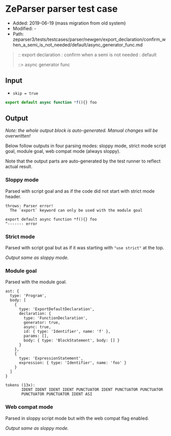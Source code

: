 # ZeParser parser test case

- Added: 2019-06-19 (mass migration from old system)
- Modified: -
- Path: zeparser3/tests/testcases/parser/newgen/export_declaration/confirm_when_a_semi_is_not_needed/default/async_generator_func.md

> :: export declaration : confirm when a semi is not needed : default
>
> ::> async generator func

## Input

- `skip = true`

`````js
export default async function *f(){} foo
`````

## Output

_Note: the whole output block is auto-generated. Manual changes will be overwritten!_

Below follow outputs in four parsing modes: sloppy mode, strict mode script goal, module goal, web compat mode (always sloppy).

Note that the output parts are auto-generated by the test runner to reflect actual result.

### Sloppy mode

Parsed with script goal and as if the code did not start with strict mode header.

`````
throws: Parser error!
  The `export` keyword can only be used with the module goal

export default async function *f(){} foo
^------- error
`````

### Strict mode

Parsed with script goal but as if it was starting with `"use strict"` at the top.

_Output same as sloppy mode._

### Module goal

Parsed with the module goal.

`````
ast: {
  type: 'Program',
  body: [
    {
      type: 'ExportDefaultDeclaration',
      declaration: {
        type: 'FunctionDeclaration',
        generator: true,
        async: true,
        id: { type: 'Identifier', name: 'f' },
        params: [],
        body: { type: 'BlockStatement', body: [] }
      }
    },
    {
      type: 'ExpressionStatement',
      expression: { type: 'Identifier', name: 'foo' }
    }
  ]
}

tokens (13x):
       IDENT IDENT IDENT IDENT PUNCTUATOR IDENT PUNCTUATOR PUNCTUATOR
       PUNCTUATOR PUNCTUATOR IDENT ASI
`````


### Web compat mode

Parsed in sloppy script mode but with the web compat flag enabled.

_Output same as sloppy mode._
